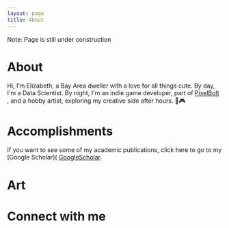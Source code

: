 ```yaml
---
layout: page
title: About
---
```

Note: Page is still under construction  <br>

# About 
Hi, I’m Elizabeth, a Bay Area dweller with a love for all things cute. By day, I'm a Data Scientist. By night, I'm an indie game developer, part of <a href="https://pixelboltgames.wixsite.com/pixelbolt-games">PixelBolt </a>, and a hobby artist, exploring my creative side after hours. 🎨🎮



# Accomplishments

If you want to see some of my academic publications, click here to go to my [Google Scholar](
  <a href="https://scholar.google.com/citations?user=ytjqu-EAAAAJ&hl=en"> GoogleScholar</a>.

 
# Art 


# Connect with me 
  <a href="https://www.linkedin.com/in/elizabeth-tran-309a0045/" title="Linkedin"><i class="fab fa-linkedin"></i></a>
  <a href="https://https://github.com/elizabellatran/" title="GitHub"><i class="fab fa-github"></i></a>
  <a href="https://cutebrainpants.itch.io/" title="itch.io"><i class="fa-brands fa-itch-io"></i></a>
  <a href="https://www.youtube.com/@cutebrainpants/" title="YouTube"><i class="fab fa-youtube"></i></a>
  <a href="https://www.etsy.com/shop/MoonwispShop/" title="Etsy"><i class="fa-brands fa-etsy"></i></a>
